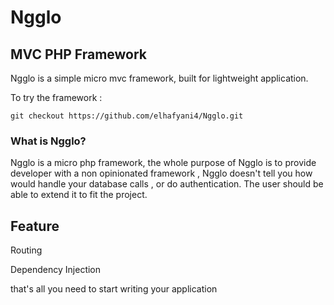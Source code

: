 # Ngglo
## MVC PHP Framework

Ngglo is a simple micro mvc framework, built for lightweight application.

To try the framework :
```
git checkout https://github.com/elhafyani4/Ngglo.git
```
### What is Ngglo?
Ngglo is a micro php framework, the whole purpose of Ngglo is to provide developer with a non opinionated framework , Ngglo doesn't tell you how would handle your database calls , or do authentication. The user should be able to extend it to fit the project.

## Feature 
Routing

Dependency Injection

that's all you need to start writing your application
